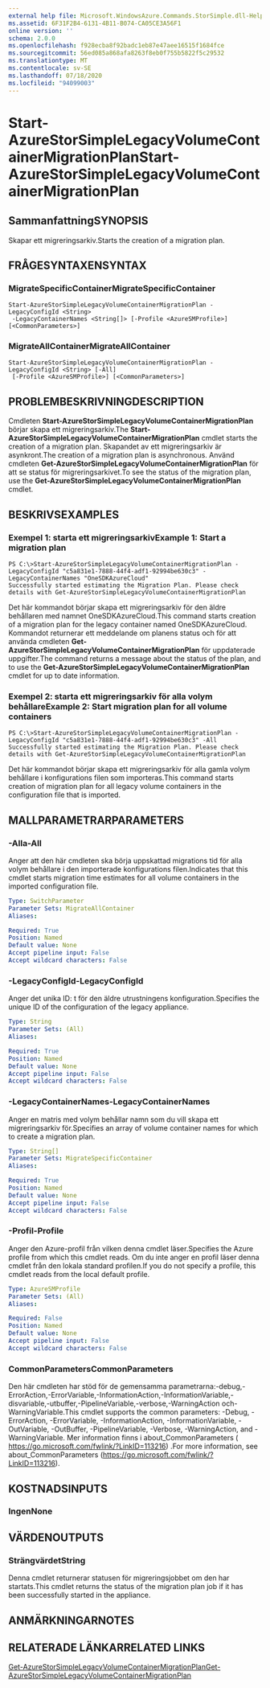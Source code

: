 ```yaml
---
external help file: Microsoft.WindowsAzure.Commands.StorSimple.dll-Help.xml
ms.assetid: 6F31F2B4-6131-4B11-B074-CA05CE3A56F1
online version: ''
schema: 2.0.0
ms.openlocfilehash: f928ecba8f92badc1eb87e47aee16515f1684fce
ms.sourcegitcommit: 56ed085a868afa8263f8eb0f755b5822f5c29532
ms.translationtype: MT
ms.contentlocale: sv-SE
ms.lasthandoff: 07/18/2020
ms.locfileid: "94099003"
---
```

# <span data-ttu-id="49727-101">Start-AzureStorSimpleLegacyVolumeContainerMigrationPlan</span><span class="sxs-lookup"><span data-stu-id="49727-101">Start-AzureStorSimpleLegacyVolumeContainerMigrationPlan</span></span>

## <span data-ttu-id="49727-102">Sammanfattning</span><span class="sxs-lookup"><span data-stu-id="49727-102">SYNOPSIS</span></span>
<span data-ttu-id="49727-103">Skapar ett migreringsarkiv.</span><span class="sxs-lookup"><span data-stu-id="49727-103">Starts the creation of a migration plan.</span></span>

## <span data-ttu-id="49727-104">FRÅGESYNTAXEN</span><span class="sxs-lookup"><span data-stu-id="49727-104">SYNTAX</span></span>

### <span data-ttu-id="49727-105">MigrateSpecificContainer</span><span class="sxs-lookup"><span data-stu-id="49727-105">MigrateSpecificContainer</span></span>
```
Start-AzureStorSimpleLegacyVolumeContainerMigrationPlan -LegacyConfigId <String>
 -LegacyContainerNames <String[]> [-Profile <AzureSMProfile>] [<CommonParameters>]
```

### <span data-ttu-id="49727-106">MigrateAllContainer</span><span class="sxs-lookup"><span data-stu-id="49727-106">MigrateAllContainer</span></span>
```
Start-AzureStorSimpleLegacyVolumeContainerMigrationPlan -LegacyConfigId <String> [-All]
 [-Profile <AzureSMProfile>] [<CommonParameters>]
```

## <span data-ttu-id="49727-107">PROBLEMBESKRIVNING</span><span class="sxs-lookup"><span data-stu-id="49727-107">DESCRIPTION</span></span>
<span data-ttu-id="49727-108">Cmdleten **Start-AzureStorSimpleLegacyVolumeContainerMigrationPlan** börjar skapa ett migreringsarkiv.</span><span class="sxs-lookup"><span data-stu-id="49727-108">The **Start-AzureStorSimpleLegacyVolumeContainerMigrationPlan** cmdlet starts the creation of a migration plan.</span></span>
<span data-ttu-id="49727-109">Skapandet av ett migreringsarkiv är asynkront.</span><span class="sxs-lookup"><span data-stu-id="49727-109">The creation of a migration plan is asynchronous.</span></span>
<span data-ttu-id="49727-110">Använd cmdleten **Get-AzureStorSimpleLegacyVolumeContainerMigrationPlan** för att se status för migreringsarkivet.</span><span class="sxs-lookup"><span data-stu-id="49727-110">To see the status of the migration plan, use the **Get-AzureStorSimpleLegacyVolumeContainerMigrationPlan** cmdlet.</span></span>

## <span data-ttu-id="49727-111">BESKRIVS</span><span class="sxs-lookup"><span data-stu-id="49727-111">EXAMPLES</span></span>

### <span data-ttu-id="49727-112">Exempel 1: starta ett migreringsarkiv</span><span class="sxs-lookup"><span data-stu-id="49727-112">Example 1: Start a migration plan</span></span>
```
PS C:\>Start-AzureStorSimpleLegacyVolumeContainerMigrationPlan -LegacyConfigId "c5a831e1-7888-44f4-adf1-92994be630c3" -LegacyContainerNames "OneSDKAzureCloud"
Successfully started estimating the Migration Plan. Please check details with Get-AzureStorSimpleLegacyVolumeContainerMigrationPlan
```

<span data-ttu-id="49727-113">Det här kommandot börjar skapa ett migreringsarkiv för den äldre behållaren med namnet OneSDKAzureCloud.</span><span class="sxs-lookup"><span data-stu-id="49727-113">This command starts creation of a migration plan for the legacy container named OneSDKAzureCloud.</span></span>
<span data-ttu-id="49727-114">Kommandot returnerar ett meddelande om planens status och för att använda cmdleten **Get-AzureStorSimpleLegacyVolumeContainerMigrationPlan** för uppdaterade uppgifter.</span><span class="sxs-lookup"><span data-stu-id="49727-114">The command returns a message about the status of the plan, and to use the **Get-AzureStorSimpleLegacyVolumeContainerMigrationPlan** cmdlet for up to date information.</span></span>

### <span data-ttu-id="49727-115">Exempel 2: starta ett migreringsarkiv för alla volym behållare</span><span class="sxs-lookup"><span data-stu-id="49727-115">Example 2: Start migration plan for all volume containers</span></span>
```
PS C:\>Start-AzureStorSimpleLegacyVolumeContainerMigrationPlan -LegacyConfigId "c5a831e1-7888-44f4-adf1-92994be630c3" -All
Successfully started estimating the Migration Plan. Please check details with Get-AzureStorSimpleLegacyVolumeContainerMigrationPlan
```

<span data-ttu-id="49727-116">Det här kommandot börjar skapa ett migreringsarkiv för alla gamla volym behållare i konfigurations filen som importeras.</span><span class="sxs-lookup"><span data-stu-id="49727-116">This command starts creation of migration plan for all legacy volume containers in the configuration file that is imported.</span></span>

## <span data-ttu-id="49727-117">MALLPARAMETRAR</span><span class="sxs-lookup"><span data-stu-id="49727-117">PARAMETERS</span></span>

### <span data-ttu-id="49727-118">-Alla</span><span class="sxs-lookup"><span data-stu-id="49727-118">-All</span></span>
<span data-ttu-id="49727-119">Anger att den här cmdleten ska börja uppskattad migrations tid för alla volym behållare i den importerade konfigurations filen.</span><span class="sxs-lookup"><span data-stu-id="49727-119">Indicates that this cmdlet starts migration time estimates for all volume containers in the imported configuration file.</span></span>

```yaml
Type: SwitchParameter
Parameter Sets: MigrateAllContainer
Aliases: 

Required: True
Position: Named
Default value: None
Accept pipeline input: False
Accept wildcard characters: False
```

### <span data-ttu-id="49727-120">-LegacyConfigId</span><span class="sxs-lookup"><span data-stu-id="49727-120">-LegacyConfigId</span></span>
<span data-ttu-id="49727-121">Anger det unika ID: t för den äldre utrustningens konfiguration.</span><span class="sxs-lookup"><span data-stu-id="49727-121">Specifies the unique ID of the configuration of the legacy appliance.</span></span>

```yaml
Type: String
Parameter Sets: (All)
Aliases: 

Required: True
Position: Named
Default value: None
Accept pipeline input: False
Accept wildcard characters: False
```

### <span data-ttu-id="49727-122">-LegacyContainerNames</span><span class="sxs-lookup"><span data-stu-id="49727-122">-LegacyContainerNames</span></span>
<span data-ttu-id="49727-123">Anger en matris med volym behållar namn som du vill skapa ett migreringsarkiv för.</span><span class="sxs-lookup"><span data-stu-id="49727-123">Specifies an array of volume container names for which to create a migration plan.</span></span>

```yaml
Type: String[]
Parameter Sets: MigrateSpecificContainer
Aliases: 

Required: True
Position: Named
Default value: None
Accept pipeline input: False
Accept wildcard characters: False
```

### <span data-ttu-id="49727-124">-Profil</span><span class="sxs-lookup"><span data-stu-id="49727-124">-Profile</span></span>
<span data-ttu-id="49727-125">Anger den Azure-profil från vilken denna cmdlet läser.</span><span class="sxs-lookup"><span data-stu-id="49727-125">Specifies the Azure profile from which this cmdlet reads.</span></span>
<span data-ttu-id="49727-126">Om du inte anger en profil läser denna cmdlet från den lokala standard profilen.</span><span class="sxs-lookup"><span data-stu-id="49727-126">If you do not specify a profile, this cmdlet reads from the local default profile.</span></span>

```yaml
Type: AzureSMProfile
Parameter Sets: (All)
Aliases: 

Required: False
Position: Named
Default value: None
Accept pipeline input: False
Accept wildcard characters: False
```

### <span data-ttu-id="49727-127">CommonParameters</span><span class="sxs-lookup"><span data-stu-id="49727-127">CommonParameters</span></span>
<span data-ttu-id="49727-128">Den här cmdleten har stöd för de gemensamma parametrarna:-debug,-ErrorAction,-ErrorVariable,-InformationAction,-InformationVariable,-disvariable,-utbuffer,-PipelineVariable,-verbose,-WarningAction och-WarningVariable.</span><span class="sxs-lookup"><span data-stu-id="49727-128">This cmdlet supports the common parameters: -Debug, -ErrorAction, -ErrorVariable, -InformationAction, -InformationVariable, -OutVariable, -OutBuffer, -PipelineVariable, -Verbose, -WarningAction, and -WarningVariable.</span></span> <span data-ttu-id="49727-129">Mer information finns i about_CommonParameters ( https://go.microsoft.com/fwlink/?LinkID=113216) .</span><span class="sxs-lookup"><span data-stu-id="49727-129">For more information, see about_CommonParameters (https://go.microsoft.com/fwlink/?LinkID=113216).</span></span>

## <span data-ttu-id="49727-130">KOSTNADS</span><span class="sxs-lookup"><span data-stu-id="49727-130">INPUTS</span></span>

### <span data-ttu-id="49727-131">Ingen</span><span class="sxs-lookup"><span data-stu-id="49727-131">None</span></span>

## <span data-ttu-id="49727-132">VÄRDEN</span><span class="sxs-lookup"><span data-stu-id="49727-132">OUTPUTS</span></span>

### <span data-ttu-id="49727-133">Strängvärdet</span><span class="sxs-lookup"><span data-stu-id="49727-133">String</span></span>
<span data-ttu-id="49727-134">Denna cmdlet returnerar statusen för migreringsjobbet om den har startats.</span><span class="sxs-lookup"><span data-stu-id="49727-134">This cmdlet returns the status of the migration plan job if it has been successfully started in the appliance.</span></span>

## <span data-ttu-id="49727-135">ANMÄRKNINGAR</span><span class="sxs-lookup"><span data-stu-id="49727-135">NOTES</span></span>

## <span data-ttu-id="49727-136">RELATERADE LÄNKAR</span><span class="sxs-lookup"><span data-stu-id="49727-136">RELATED LINKS</span></span>

[<span data-ttu-id="49727-137">Get-AzureStorSimpleLegacyVolumeContainerMigrationPlan</span><span class="sxs-lookup"><span data-stu-id="49727-137">Get-AzureStorSimpleLegacyVolumeContainerMigrationPlan</span></span>](./Get-AzureStorSimpleLegacyVolumeContainerMigrationPlan.md)


